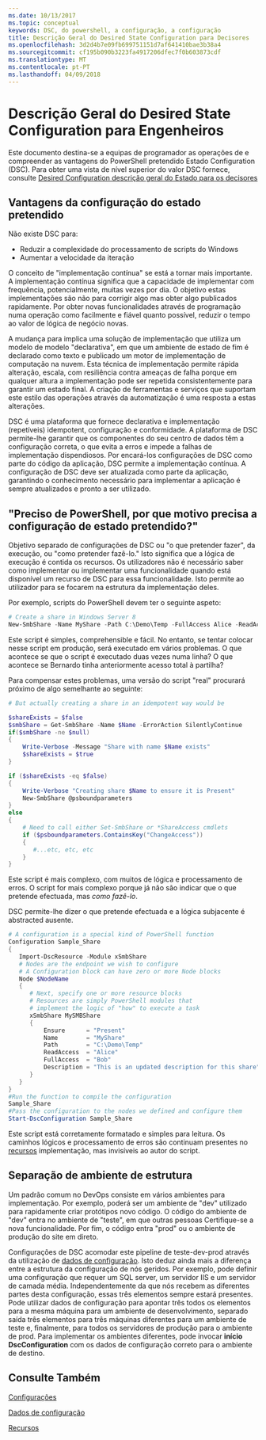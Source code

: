 ```yaml
---
ms.date: 10/13/2017
ms.topic: conceptual
keywords: DSC, do powershell, a configuração, a configuração
title: Descrição Geral do Desired State Configuration para Decisores
ms.openlocfilehash: 3d2d4b7e09fb699751151d7af641410bae3b38a4
ms.sourcegitcommit: cf195b090b3223fa4917206dfec7f0b603873cdf
ms.translationtype: MT
ms.contentlocale: pt-PT
ms.lasthandoff: 04/09/2018
---
```

# <a name="desired-state-configuration-overview-for-engineers"></a>Descrição Geral do Desired State Configuration para Engenheiros

Este documento destina-se a equipas de programador as operações de e compreender as vantagens do PowerShell pretendido Estado Configuration (DSC).
Para obter uma vista de nível superior do valor DSC fornece, consulte [Desired Configuration descrição geral do Estado para os decisores](decisionMaker.md)

## <a name="benefits-of-desired-state-configuration"></a>Vantagens da configuração do estado pretendido

Não existe DSC para:

- Reduzir a complexidade do processamento de scripts do Windows
- Aumentar a velocidade da iteração

O conceito de "implementação contínua" se está a tornar mais importante.
A implementação contínua significa que a capacidade de implementar com frequência, potencialmente, muitas vezes por dia.
O objetivo estas implementações são não para corrigir algo mas obter algo publicados rapidamente.
Por obter novas funcionalidades através de programação numa operação como facilmente e fiável quanto possível, reduzir o tempo ao valor de lógica de negócio novas.

A mudança para implica uma solução de implementação que utiliza um modelo de modelo "declarativa", em que um ambiente de estado de fim é declarado como texto e publicado um motor de implementação de computação na nuvem.
Esta técnica de implementação permite rápida alteração, escala, com resiliência contra ameaças de falha porque em qualquer altura a implementação pode ser repetida consistentemente para garantir um estado final.
A criação de ferramentas e serviços que suportam este estilo das operações através da automatização é uma resposta a estas alterações.

DSC é uma plataforma que fornece declarativa e implementação (repetíveis) idempotent, configuração e conformidade.
A plataforma de DSC permite-lhe garantir que os componentes do seu centro de dados têm a configuração correta, o que evita a erros e impede a falhas de implementação dispendiosos.
Por encará-los configurações de DSC como parte do código da aplicação, DSC permite a implementação contínua.
A configuração de DSC deve ser atualizada como parte da aplicação, garantindo o conhecimento necessário para implementar a aplicação é sempre atualizados e pronto a ser utilizado.

## <a name="i-have-powershell-why-do-i-need-desired-state-configuration"></a>"Preciso de PowerShell, por que motivo precisa a configuração de estado pretendido?"

Objetivo separado de configurações de DSC ou "o que pretender fazer", da execução, ou "como pretender fazê-lo."
Isto significa que a lógica de execução é contida os recursos.
Os utilizadores não é necessário saber como implementar ou implementar uma funcionalidade quando está disponível um recurso de DSC para essa funcionalidade.
Isto permite ao utilizador para se focarem na estrutura da implementação deles.

Por exemplo, scripts do PowerShell devem ter o seguinte aspeto:
```powershell
# Create a share in Windows Server 8
New-SmbShare -Name MyShare -Path C:\Demo\Temp -FullAccess Alice -ReadAccess Bob
```
Este script é simples, comprehensible e fácil.
No entanto, se tentar colocar nesse script em produção, será executado em vários problemas.
O que acontece se que o script é executado duas vezes numa linha?
O que acontece se Bernardo tinha anteriormente acesso total à partilha?

Para compensar estes problemas, uma versão do script "real" procurará próximo de algo semelhante ao seguinte:
```powershell
# But actually creating a share in an idempotent way would be

$shareExists = $false
$smbShare = Get-SmbShare -Name $Name -ErrorAction SilentlyContinue
if($smbShare -ne $null)
{
    Write-Verbose -Message "Share with name $Name exists"
    $shareExists = $true
}

if ($shareExists -eq $false)
{
    Write-Verbose "Creating share $Name to ensure it is Present"
    New-SmbShare @psboundparameters
}
else
{
    # Need to call either Set-SmbShare or *ShareAccess cmdlets
    if ($psboundparameters.ContainsKey("ChangeAccess"))
    {
       #...etc, etc, etc
    }
}
```

Este script é mais complexo, com muitos de lógica e processamento de erros.
O script for mais complexo porque já não são indicar que o que pretende efectuada, mas *como fazê-lo*.

DSC permite-lhe dizer o que pretende efectuada e a lógica subjacente é abstracted ausente.

```powershell
# A configuration is a special kind of PowerShell function
Configuration Sample_Share
{
   Import-DscResource -Module xSmbShare
   # Nodes are the endpoint we wish to configure
   # A Configuration block can have zero or more Node blocks
   Node $NodeName
   {
      # Next, specify one or more resource blocks
      # Resources are simply PowerShell modules that
      # implement the logic of "how" to execute a task
      xSmbShare MySMBShare
      {
          Ensure      = "Present"
          Name        = "MyShare"
          Path        = "C:\Demo\Temp"
          ReadAccess  = "Alice"
          FullAccess  = "Bob"
          Description = "This is an updated description for this share"
      }
   }
}
#Run the function to compile the configuration
Sample_Share
#Pass the configuration to the nodes we defined and configure them
Start-DscConfiguration Sample_Share
```

Este script está corretamente formatado e simples para leitura.
Os caminhos lógicos e processamento de erros são continuam presentes no [recursos](resources.md) implementação, mas invisíveis ao autor do script.

## <a name="separating-environment-from-structure"></a>Separação de ambiente de estrutura

Um padrão comum no DevOps consiste em vários ambientes para implementação.
Por exemplo, poderá ser um ambiente de "dev" utilizado para rapidamente criar protótipos novo código.
O código do ambiente de "dev" entra no ambiente de "teste", em que outras pessoas Certifique-se a nova funcionalidade.
Por fim, o código entra "prod" ou o ambiente de produção do site em direto.

Configurações de DSC acomodar este pipeline de teste-dev-prod através da utilização de [dados de configuração](configData.md).
Isto deduz ainda mais a diferença entre a estrutura da configuração de nós geridos.
Por exemplo, pode definir uma configuração que requer um SQL server, um servidor IIS e um servidor de camada média.
Independentemente da que nós recebem as diferentes partes desta configuração, essas três elementos sempre estará presentes.
Pode utilizar dados de configuração para apontar três todos os elementos para a mesma máquina para um ambiente de desenvolvimento, separado saída três elementos para três máquinas diferentes para um ambiente de teste e, finalmente, para todos os servidores de produção para o ambiente de prod.
Para implementar os ambientes diferentes, pode invocar **início DscConfiguration** com os dados de configuração correto para o ambiente de destino.

## <a name="see-also"></a>Consulte Também

[Configurações](configurations.md)

[Dados de configuração](configData.md)

[Recursos](resources.md)